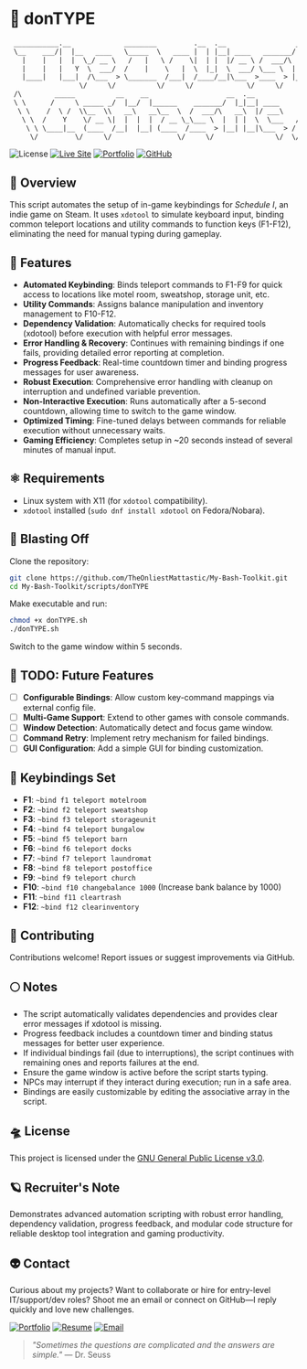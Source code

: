# 🤖 donTYPE

```txt
 ___________.__             ________         .__  .__                 __   
 \__    ___/|  |__   ____   \_____  \   ____ |  | |__| ____   _______/  |_ 
   |    |   |  |  \_/ __ \   /   |   \ /    \|  | |  |/ __ \ /  ___/\   __\
   |    |   |   Y  \  ___/  /    |    \   |  \  |_|  \  ___/ \___ \  |  |  
   |____|   |___|  /\___  > \_______  /___|  /____/__|\___  >____  > |__|  
                 \/     \/          \/     \/             \/     \/        
 /\        _____          __    __                   __  .__             /\
 \ \      /     \ _____ _/  |__/  |______    _______/  |_|__| ____      / /
  \ \    /  \ /  \\__  \\   __\   __\__  \  /  ___/\   __\  |/ ___\    / / 
   \ \  /    Y    \/ __ \|  |  |  |  / __ \_\___ \  |  | |  \  \___   / /  
    \ \ \____|__  (____  /__|  |__| (____  /____  > |__| |__|\___  > / /   
     \/         \/     \/                \/     \/               \/  \/    
```

![License](https://img.shields.io/badge/License-GPL--3.0-bd93f9?style=for-the-badge&logo=gnu&logoColor=white&labelColor=6272a4)
[![Live Site](https://img.shields.io/badge/Toolkit-Site-bd93f9?style=for-the-badge&logo=githubpages&logoColor=white&labelColor=6272a4)](https://theonliestmattastic.github.io/My-Bash-Toolkit/)
[![Portfolio](https://img.shields.io/badge/Portfolio-bd93f9?style=for-the-badge&logo=githubpages&logoColor=white&labelColor=6272a4)](https://theonliestmattastic.github.io/)
[![GitHub](https://img.shields.io/badge/GitHub-Profile-bd93f9?style=for-the-badge&logo=github&logoColor=white&labelColor=6272a4)](https://github.com/theonliestmattastic)

## 🔭 Overview

This script automates the setup of in-game keybindings for *Schedule I*, an indie game on Steam. It uses `xdotool` to simulate keyboard input, binding common teleport locations and utility commands to function keys (F1-F12), eliminating the need for manual typing during gameplay.

## 🌟 Features

- **Automated Keybinding**: Binds teleport commands to F1-F9 for quick access to locations like motel room, sweatshop, storage unit, etc.
- **Utility Commands**: Assigns balance manipulation and inventory management to F10-F12.
- **Dependency Validation**: Automatically checks for required tools (xdotool) before execution with helpful error messages.
- **Error Handling & Recovery**: Continues with remaining bindings if one fails, providing detailed error reporting at completion.
- **Progress Feedback**: Real-time countdown timer and binding progress messages for user awareness.
- **Robust Execution**: Comprehensive error handling with cleanup on interruption and undefined variable prevention.
- **Non-Interactive Execution**: Runs automatically after a 5-second countdown, allowing time to switch to the game window.
- **Optimized Timing**: Fine-tuned delays between commands for reliable execution without unnecessary waits.
- **Gaming Efficiency**: Completes setup in ~20 seconds instead of several minutes of manual input.

## ⚛️ Requirements

- Linux system with X11 (for `xdotool` compatibility).
- `xdotool` installed (`sudo dnf install xdotool` on Fedora/Nobara).

## 🚀 Blasting Off

Clone the repository:

```sh
git clone https://github.com/TheOnliestMattastic/My-Bash-Toolkit.git
cd My-Bash-Toolkit/scripts/donTYPE
```

Make executable and run:

```sh
chmod +x donTYPE.sh
./donTYPE.sh
```

Switch to the game window within 5 seconds.

## 🌠 TODO: Future Features

- [ ] **Configurable Bindings**: Allow custom key-command mappings via external config file.
- [ ] **Multi-Game Support**: Extend to other games with console commands.
- [ ] **Window Detection**: Automatically detect and focus game window.
- [ ] **Command Retry**: Implement retry mechanism for failed bindings.
- [ ] **GUI Configuration**: Add a simple GUI for binding customization.

## 🔧 Keybindings Set

- **F1**: `~bind f1 teleport motelroom`
- **F2**: `~bind f2 teleport sweatshop`
- **F3**: `~bind f3 teleport storageunit`
- **F4**: `~bind f4 teleport bungalow`
- **F5**: `~bind f5 teleport barn`
- **F6**: `~bind f6 teleport docks`
- **F7**: `~bind f7 teleport laundromat`
- **F8**: `~bind f8 teleport postoffice`
- **F9**: `~bind f9 teleport church`
- **F10**: `~bind f10 changebalance 1000` (Increase bank balance by 1000)
- **F11**: `~bind f11 cleartrash`
- **F12**: `~bind f12 clearinventory`

## 🌌 Contributing

Contributions welcome! Report issues or suggest improvements via GitHub.

## 🌕 Notes

- The script automatically validates dependencies and provides clear error messages if xdotool is missing.
- Progress feedback includes a countdown timer and binding status messages for better user experience.
- If individual bindings fail (due to interruptions), the script continues with remaining ones and reports failures at the end.
- Ensure the game window is active before the script starts typing.
- NPCs may interrupt if they interact during execution; run in a safe area.
- Bindings are easily customizable by editing the associative array in the script.

## 🛸 License

This project is licensed under the [GNU General Public License v3.0](https://www.gnu.org/licenses/gpl-3.0.html).

## 🪐 Recruiter's Note

Demonstrates advanced automation scripting with robust error handling, dependency validation, progress feedback, and modular code structure for reliable desktop tool integration and gaming productivity.

## 👽 Contact

Curious about my projects? Want to collaborate or hire for entry-level IT/support/dev roles? Shoot me an email or connect on GitHub—I reply quickly and love new challenges.

[![Portfolio](https://img.shields.io/badge/Portfolio-Live_Site-bd93f9?style=for-the-badge&logo=githubpages&logoColor=white&labelColor=6272a4)](https://theonliestmattastic.github.io/)
[![Resume](https://img.shields.io/badge/Resume-PDF-bd93f9?style=for-the-badge&logo=adobeacrobatreader&logoColor=white&labelColor=6272a4)](https://raw.githubusercontent.com/theonliestmattastic/theonliestmattastic.github.io/main/assets/docs/resume.pdf)
[![Email](https://img.shields.io/badge/Email-matthew.poole485%40gmail.com-bd93f9?style=for-the-badge&logo=gmail&logoColor=white&labelColor=6272a4)](mailto:matthew.poole485@gmail.com)

> *"Sometimes the questions are complicated and the answers are simple."* — Dr. Seuss

